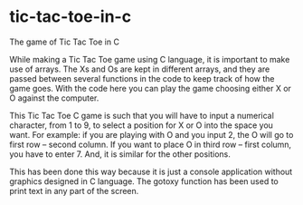 # tic-tac-toe-in-c
The game of Tic Tac Toe in C

While making a Tic Tac Toe game using C language, it is important to make use of arrays. The Xs and Os are kept in different arrays, and they are passed between several functions in the code to keep track of how the game goes. With the code here you can play the game choosing either X or O against the computer.

This Tic Tac Toe C game is such that you will have to input a numerical character, from 1 to 9, to select a position for X or O into the space you want. For example: if you are playing with O and you input 2, the O will go to first row – second column. If you want to place O in third row – first column, you have to enter 7. And, it is similar for the other positions.

This has been done this way because it is just a console application without graphics designed in C language. The gotoxy function has been used to print text in any part of the screen.
